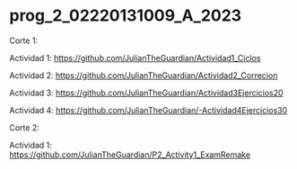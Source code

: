 # prog_2_02220131009_A_2023

Corte 1:

   Actividad 1: https://github.com/JulianTheGuardian/Actividad1_Ciclos

   Actividad 2: https://github.com/JulianTheGuardian/Actividad2_Correcion

   Actividad 3: https://github.com/JulianTheGuardian/Actividad3Ejercicios20

   Actividad 4: https://github.com/JulianTheGuardian/-Actividad4Ejercicios30


Corte 2: 

   Actividad 1: https://github.com/JulianTheGuardian/P2_Activity1_ExamRemake
  
